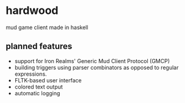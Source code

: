 # hardwood
mud game client made in haskell

## planned features

* support for Iron Realms' Generic Mud Client Protocol (GMCP)
* building triggers using parser combinators as opposed to regular expressions.
* FLTK-based user interface
* colored text output
* automatic logging
